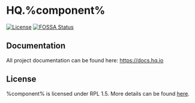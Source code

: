 HQ.%component%
=========

[![License](https://img.shields.io/badge/License-RPL%201.5-red.svg)](https://opensource.org/licenses/RPL-1.5)
[![FOSSA Status](https://app.fossa.io/api/projects/git%2Bgithub.com%2Fhq-io%2FHQ.%component%.svg?type=shield)](https://app.fossa.io/projects/git%2Bgithub.com%2Fhq-io%2FHQ.%component%?ref=badge_shield)

## Documentation

All project documentation can be found here: https://docs.hq.io

## License
%component% is licensed under RPL 1.5. More details can be found [here](https://github.com/hq-io/HQ.%component%/blob/master/LICENSE.txt).